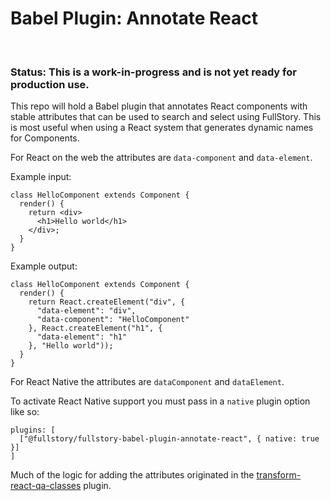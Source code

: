 # Babel Plugin: Annotate React
​
### Status: This is a work-in-progress and is not yet ready for production use.

This repo will hold a Babel plugin that annotates React components with stable attributes that can be used to search and select using FullStory. This is most useful when using a React system that generates dynamic names for Components.

For React on the web the attributes are `data-component` and `data-element`.

Example input:

    class HelloComponent extends Component {
      render() {
        return <div>
          <h1>Hello world</h1>
        </div>;
      }
    }

Example output:

    class HelloComponent extends Component {
      render() {
        return React.createElement("div", {
          "data-element": "div",
          "data-component": "HelloComponent"
        }, React.createElement("h1", {
          "data-element": "h1"
        }, "Hello world"));
      }
    }


For React Native the attributes are `dataComponent` and `dataElement`.

To activate React Native support you must pass in a `native` plugin option like so:

    plugins: [
      ["@fullstory/fullstory-babel-plugin-annotate-react", { native: true }]
    ]


Much of the logic for adding the attributes originated in the [transform-react-qa-classes](https://github.com/davesnx/babel-plugin-transform-react-qa-classes/) plugin.
